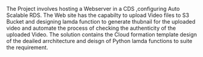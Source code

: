 
The Project involves hosting a Webserver in a CDS ,configuring Auto Scalable RDS. The Web site has the capabilty to upload Video files to S3 Bucket and designing lamda function to generate thubnail for the uploaded video and automate the process of checking the authenticity of the uploaded Video.
The solution contains the Cloud formation template design of the deailed arrchitecture and deisgn of Python lamda functions to suite the requirement.
